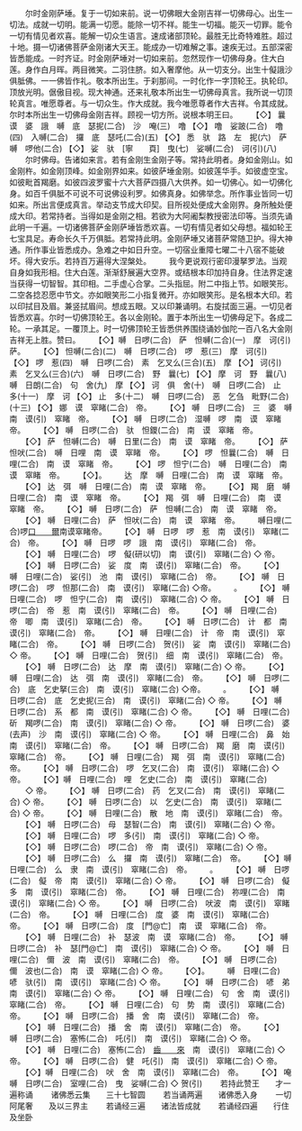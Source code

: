 <!-- { "loadSidebar": true } -->
　　尔时金刚萨埵。复于一切如来前。说一切佛眼大金刚吉祥一切佛母心。出生一切法。成就一切明。能满一切愿。能除一切不祥。能生一切福。能灭一切罪。能令一切有情见者欢喜。能解一切众生语言。速成诸部顶轮。最胜无比奇特难胜。超过十地。摄一切诸佛菩萨金刚诸大天王。能成办一切难解之事。速疾无过。五部深密皆悉能成。一时齐证。时金刚萨埵对一切如来前。忽然现作一切佛母身。住大白莲。身作白月晖。两目微笑。二羽住脐。如入奢摩他。从一切支分。出生十儗誐沙俱胝佛。一一佛皆作礼。敬本所出生。于刹那间。一时化作一字顶轮王。执轮印。顶放光明。倨傲目视。现大神通。还来礼敬本所出生一切佛母真言。我所说一切顶轮真言。唯愿尊者。与一切众生。作大成就。我今唯愿尊者作大吉祥。令其成就。尔时本所出生一切佛母金刚吉祥。顾视一切方所。说根本明王曰。
　　【◇】
曩　谟　婆　誐　嚩　底　瑟抳(二合)　沙　唵(三)　噜
【◇】
噜　娑跛(二合)　噜(四)　入嚩(二合)　攞　底　瑟吒(二合)(五)
【◇】
悉　驮　路　左　抳(六)　萨　嚩　啰他(二合)
【◇】
娑　驮　[寧　　頁]　曳(七)　娑嚩(二合)　诃(引)(八)
　　尔时佛母。告诸如来言。若有金刚生金刚子等。常持此明者。身如金刚山。如金刚杵。如金刚顶峰。如金刚界如来。如彼萨埵金刚。如彼莲华手。如彼虚空宝。如彼毗首羯磨。如彼四波罗蜜十六大菩萨四摄八大供养。如一切佛心。如一切佛化身。如百千俱胝不可说不可说佛设利罗。如佛真身。如佛举念。所作事业皆同一切如来。所出言便成真言。举动支节成大印契。目所视处便成大金刚界。身所触处便成大印。若常持者。当得如是金刚之相。若欲为大阿阇梨教授密法印等。当须先诵此明一千遍。一切诸佛菩萨金刚萨埵皆悉欢喜。一切有情见者如父母想。福如轮王七宝具足。寿命长久千万俱胝。若常持此明。金刚萨埵又诸菩萨常随卫护。得大神通。所作事业皆悉成办。急难之中如日升空。一切宿业重障七曜二十八宿不能破坏。得大安乐。若持百万遍得大涅槃处。
　　我今更说观行密印漫拏罗法。当观自身如我形相。住大白莲。渐渐舒展遍大空界。或结根本印加持自身。住法界定速当获得一切智智。其印相。二手虚心合掌。二头指屈。附二中指上节。如眼笑形。二空各捻忍愿中节文。亦如眼笑形二小指复微开。亦如眼笑形。是名根本大印。若以印拭目及眉。兼竖拭眉间。想成五眼。又以印兼诵明。右旋拭面三遍。一切见者皆悉欢喜。尔时一切佛顶轮王。各以金刚轮。置于本所出生一切佛母足下。各成二轮。一承其足。一覆顶上。时一切佛顶轮王皆悉供养围绕诵妙伽陀一百八名大金刚吉祥无上胜。赞曰。
　　【◇】嚩　日啰(二合)　萨　怛嚩(二合)(一)　摩　诃(引)　萨。
　　【◇】
怛嚩(二合)(二)　嚩　日啰(二合)　啰　惹(三)　摩　诃(引)
【◇】
啰　惹(四)　嚩　日啰(二合)　素　乞叉么(三合)(五)　摩
【◇】
诃(引)　素　乞叉么(三合)(六)　嚩　日啰(二合)　野　曩(七)
【◇】
摩　诃　野　曩(八)　嚩　日朗(二合)　句　舍(九)　摩
【◇】
诃　俱　舍(十)　嚩　日啰(二合)　止　多(十一)　摩　诃
【◇】
止　多(十二)　嚩　日啰(二合)　恶　乞刍　毗野(二合)(十三)
【◇】
娜　谟　窣睹(二合)　帝。
　　【◇】
嚩　日啰(二合)　三　婆　嚩　南　谟(引)　窣睹　帝。
　　【◇】
嚩　日啰(二合)　湿嚩　啰　南　谟　窣睹　帝。
　　【◇】
嚩　日啰(二合)　驮　怛鑁(二合)　南　谟　窣睹　帝。
　　【◇】
萨　怛嚩(二合)　嚩　日里(二合)　南　谟　窣睹　帝。
　　【◇】
萨　怛吠(二合)　嚩　日哩　南　谟　窣睹　帝。
　　【◇】
啰　怛曩(二合)　嚩　日哩(二合)　南　谟　窣睹　帝。
　　【◇】
啰　怛宁(二合)　嚩　日哩(二合)　南　谟　窣睹　帝。
　　【◇】。
　　达　摩　嚩　日哩(二合)　南　谟　窣睹　帝。
　　【◇】
达　弭　嚩　日哩(二合)　南　谟　窣睹　帝。
　　【◇】
羯　磨　嚩　日哩(二合)　南　谟　窣睹　帝。
　　【◇】
羯　弭　嚩　日哩(二合)　南　谟　窣睹　帝。
　　【◇】
嚩　日啰(二合)　萨　怛嚩(二合)　南　谟　窣睹　帝。
　　【◇】
嚩　日哩(二合)　萨　怛吠(二合)　南　谟　窣睹　帝。
　　嚩日哩(二合)啰[口　　爾](精以切引)南谟窣睹帝。
　　【◇】
嚩　日啰　啰　惹　南　谟(引)　窣睹(二合)　帝。
　　【◇】
嚩　日啰　啰　誐　南　谟(引)　窣睹(二合)　帝。
　　【◇】
嚩　日哩(二合)　啰　儗(研以切)　南　谟(引)　窣睹(二合)
◇
帝。
　　【◇】
嚩　日啰(二合)　娑　度　南　谟(引)　窣睹(二合)　帝。
　　【◇】
嚩　日哩(二合)　娑(引)　池　南　谟(引)　窣睹(二合)　帝。
　　【◇】
嚩　日啰(二合)　啰　怛那(二合)　南　谟(引)　窣睹(二合)
◇帝。
　　。
　　【◇】
嚩　日哩(二合)　啰　怛宁(二合)　南　谟(引)　窣睹(二合)
◇
帝。
　　【◇】
嚩　日啰(二合)　帝　惹　南　谟(引)　窣睹(二合)　帝。
　　【◇】
嚩　日哩(二合)　帝　唧　南　谟(引)　窣睹(二合)　帝。
　　【◇】
嚩　日啰(二合)　计　都　南　谟(引)　窣睹(二合)　帝。
　　【◇】
嚩　日哩(二合)　计　帝　南　谟(引)　窣睹(二合)　帝。
　　【◇】
嚩　日啰(二合)　贺(引)　娑　南　谟(引)　窣睹(二合)
◇
帝。
　　【◇】
嚩　日哩(二合)　贺(引)　细　南　谟(引)　窣睹(二合)　帝。
　　【◇】
嚩　日啰(二合)　达　摩　南　谟(引)　窣睹(二合)
◇
帝。
　　【◇】
嚩　日哩(二合)　达　弭　南　谟(引)　窣睹(二合)　帝。
　　【◇】
嚩　日啰(二合)　底　乞史拏(三合)　南　谟(引)　窣睹(二合)
◇帝。
　　。
　　【◇】
嚩　日啰(二合)　底　乞史抳(三合)　南　谟(引)　窣睹(二合)
◇
帝。
　　【◇】
嚩　日啰(二合)　系　都　南　谟(引)　窣睹(二合)
◇
帝。
　　【◇】
嚩　日哩(二合)　斫　羯啰(二合)　南　谟(引)　窣睹(二合)
◇
帝。
　　【◇】
嚩　日啰(二合)　婆(去声)　沙　南　谟(引)　窣睹(二合)
◇
帝。
　　【◇】
嚩　日哩(二合)　鼻　始　南　谟(引)　窣睹(二合)　帝。
　　【◇】
嚩　日啰(二合)　羯　磨　南　谟(引)　窣睹(二合)　帝。
　　【◇】
嚩　日哩(二合)　羯　弭　南　谟(引)　窣睹(二合)　帝。
　　【◇】
嚩　日啰(二合)　啰　乞叉(二合)　南　谟(引)　窣睹(二合)
◇
帝。
　　【◇】嚩　日哩(二合)　哩　乞史(二合)　南　谟(引)　窣睹(二合)
　　◇
帝。
　　【◇】
嚩　日啰(二合)　药　乞叉(二合)　南　谟(引)　窣睹(二合)
◇
帝。
　　【◇】
嚩　日啰(二合)　以　乞史(二合)　南　谟(引)　窣睹(二合)
◇
帝。
　　【◇】
嚩　日哩(二合)　散　地　南　谟(引)　窣睹(二合)　帝。
　　【◇】
嚩　日啰(二合)　母　瑟智(二合)　南　谟(引)　窣睹(二合)
◇
帝。
　　【◇】
嚩　日哩(二合)　啰　多(引)　南　谟(引)　窣睹(二合)
◇
帝。
　　【◇】
嚩　日啰(二合)　啰(二合)　帝　南　谟(引)　窣睹(二合)
◇
帝。
　　【◇】
嚩　日啰(二合)　么　攞　南　谟(引)　窣睹(二合)　帝。
　　【◇】嚩　日哩(二合)　么　隶　南　谟(引)　窣睹(二合)　帝。
　　。
　　【◇】
嚩　日啰(二合)　儗　帝　南　谟(引)　窣睹(二合)
◇
帝。
　　【◇】
嚩　日啰(二合)　儗　多　南　谟(引)　窣睹(二合)　帝。
　　【◇】
嚩　日哩(二合)　祢哩(二合)　南　谟(引)　窣睹(二合)
◇
帝。
　　【◇】
嚩　日啰(二合)　吠波　南　谟(引)　窣睹(二合)　帝。
　　【◇】
嚩　日哩(二合)　度　婆　南　谟(引)　窣睹(二合)　帝。
　　【◇】
嚩　日啰(二合)　度　[門@亡]　南　谟　窣睹(二合)　帝。
　　【◇】
嚩　日哩(二合)　补　瑟波　南　谟　窣睹(二合)　帝。
　　【◇】
嚩　日啰(二合)　补　瑟[門@亡]　南　谟(引)　窣睹(二合)
◇
帝。
　　【◇】
嚩　日哩(二合)　儞　波　南　谟(引)　窣睹(二合)　帝。
　　【◇】
嚩　日啰(二合)　儞　波也(二合)　南　谟　窣睹(二合)
◇
帝。
　　【◇】。
　　嚩　日哩(二合)　喭　驮(引)　南　谟(引)　窣睹(二合)
◇
帝。
　　【◇】
嚩　日啰(二合)　喭　弟　南　谟(引)　窣睹(二合)
◇
帝。
　　【◇】
嚩　日哩(二合)　句　舍　南　谟(引)　窣睹(二合)　帝。
　　【◇】
嚩　日哩(二合)　句　势　南　谟(引)　窣睹(二合)　帝。
　　【◇】
嚩　日啰(二合)　播　舍　南　谟(引)　窣睹(二合)　帝。
　　【◇】
嚩　日哩(二合)　播　舍　南　谟(引)　窣睹(二合)　帝。
　　【◇】
嚩　日啰(二合)　塞怖(二合)　吒(引)　南　谟(引)　窣睹(二合)
◇
帝。
　　【◇】
嚩　日哩(二合)　塞怖(二合)　[齒　　來](引)　南　谟(引)　窣睹(二合)
◇
帝。
　　【◇】
嚩　日啰(二合)　健　吒(引)　南　谟(引)　窣睹(二合)
◇
帝。
　　【◇】嚩　日哩(二合)　吠　舍　南　谟(引)　窣睹(二合)　帝。
　　【◇】
唵　嚩　日啰(二合)　室哩(二合)　曳　娑嚩(二合)
◇
贺(引)
　　若持此赞王　　才一遍称诵
　　诸佛悉云集　　三十七智圆
　　若当诵两遍　　诸佛悉入身
　　一切阿尾奢　　及以三界主
　　若诵经三遍　　诸法皆成就
　　若诵经四遍　　行住及坐卧
